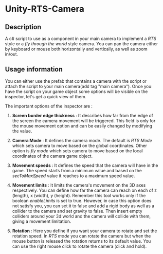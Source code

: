 # Unity-RTS-Camera

## Description ##

A c# script to use as a component in your main camera to implement a _RTS_ style or a _fly through the world_ style camera. You can pan the camera either by keyboard or mouse both horizontally and vertically, as well as zoom in/out.

## Usage information ##

You can either use the prefab that contains a camera with the script or attach the script to your main camera(add tag "main camera").
Once you have the script on your game object some options will be visible on the inspector, let's get a quick view of them.

The important options of the inspector are :

1. **Screen border edge thickness** : It describes how far from the edge of the screen the camera movement will be triggered. This field is only for the mouse movement option and can be easily changed by modifying the value.

2. **Camera Mode** : It defines the camera mode. The default is _RTS Mode_ which sets camera to move based on the global coordinates. Other option is _fly mode_ which sets camera to move based on the local coordinates of the camera game object.

3. **Movement speeds** : It defines the speed that the camera will have in the game. The speed starts from a minimum value and based on the _secToMaxSpeed_ value it reaches to a maximum speed value.

4. **Movement limits** : It limits the camera's movement on the 3D axes respectively. You can define how far the camera can reach on each of z (length), x (width), y (height). Remember this tool works only if the boolean _enableLimits_ is set to true. However, in case this option does not satisfy you, you can set it to false and add a rigid body as well as a collider to the camera and set gravity to false. Then insert empty colliders around your 3d world and the camera will collide with them, giving a movement limitation.

5. **Rotation** : Here you define if you want your camera to rotate and set the rotation speed. In _RTS mode_ you can rotate the camera but when the mouse button is released the rotation returns to its default value. You can use the right mouse click to rotate the camera (click and hold).
